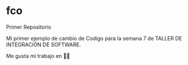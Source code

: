 # fco
Primer Repositorio 

Mi primer ejemplo de cambio de Codigo para la semana 7 de TALLER DE INTEGRACIÓN DE SOFTWARE.

Me gusta mi trabajo en 👷‍♂️

